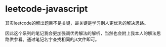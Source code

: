 # leetcode-javascript

其实leetcode的解出题目不是关键，最关键是学习别人更优秀的解决思路。

因此这个系列的笔记我会更加强调优秀解法的解析，当然也会附上我本人的解法思路供参看。通过笔记名字查找相同的js文件即可。